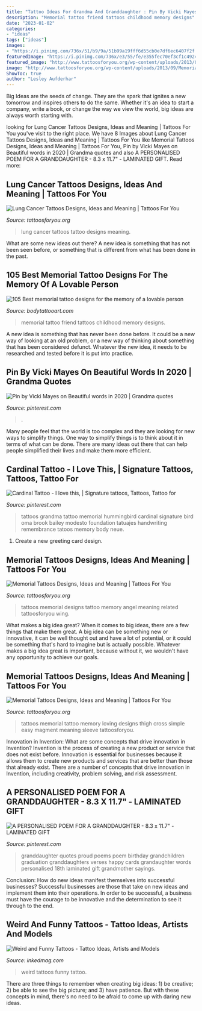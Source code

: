 ```yaml
---
title: "Tattoo Ideas For Grandma And Granddaughter : Pin By Vicki Mayes On Beautiful Words In 2020"
description: "Memorial tattoo friend tattoos childhood memory designs"
date: "2023-01-02"
categories:
- "ideas"
tags: ["ideas"]
images:
- "https://i.pinimg.com/736x/51/b9/9a/51b99a19fff6d55cb0e7df6ec6407f2f.jpg"
featuredImage: "https://i.pinimg.com/736x/e3/55/fe/e355fec70ef3cf1c492426cb2799cabe.jpg"
featured_image: "http://www.tattoosforyou.org/wp-content/uploads/2013/09/Memorial-Tattoos-Designs.jpg"
image: "http://www.tattoosforyou.org/wp-content/uploads/2013/09/Memorial-Tattoos-Designs.jpg"
ShowToc: true
author: "Lesley Aufderhar"
---
```



Big Ideas are the seeds of change. They are the spark that ignites a new tomorrow and inspires others to do the same. Whether it's an idea to start a company, write a book, or change the way we view the world, big ideas are always worth starting with.

	

		
looking for Lung Cancer Tattoos Designs, Ideas and Meaning | Tattoos For You you've visit to the right place. We have 8 Images about Lung Cancer Tattoos Designs, Ideas and Meaning | Tattoos For You like Memorial Tattoos Designs, Ideas and Meaning | Tattoos For You, Pin by Vicki Mayes on Beautiful words in 2020 | Grandma quotes and also A PERSONALISED POEM FOR A GRANDDAUGHTER - 8.3 x 11.7&quot; - LAMINATED GIFT. Read more:
		
    
## Lung Cancer Tattoos Designs, Ideas And Meaning | Tattoos For You

<img loading=lazy src="https://www.tattoosforyou.org/wp-content/uploads/2017/07/Lung-Cancer-Tattoo.jpg" onerror="this.onerror=null;this.src='https://tse4.mm.bing.net/th?id=OIP.-jPy9mUJXoYCJbMZYCiwCgHaJ3&amp;pid=15.1';" alt="Lung Cancer Tattoos Designs, Ideas and Meaning | Tattoos For You">

_Source: tattoosforyou.org_

>lung cancer tattoos tattoo designs meaning. 

	

What are some new ideas out there?
A new idea is something that has not been seen before, or something that is different from what has been done in the past.

    
## 105 Best Memorial Tattoo Designs For The Memory Of A Lovable Person

<img loading=lazy src="https://www.bodytattooart.com/wp-content/uploads/2019/09/memorial-tattoo-design-028.jpg" onerror="this.onerror=null;this.src='https://tse3.mm.bing.net/th?id=OIP.lMKH3ylMtOqn8i5hMnCVcwHaJ4&amp;pid=15.1';" alt="105 Best memorial tattoo designs for the memory of a lovable person">

_Source: bodytattooart.com_

>memorial tattoo friend tattoos childhood memory designs. 

	

A new idea is something that has never been done before. It could be a new way of looking at an old problem, or a new way of thinking about something that has been considered defunct. Whatever the new idea, it needs to be researched and tested before it is put into practice.

    
## Pin By Vicki Mayes On Beautiful Words In 2020 | Grandma Quotes

<img loading=lazy src="https://i.pinimg.com/736x/b5/e4/73/b5e4731366255d1063b3f7f076620843.jpg" onerror="this.onerror=null;this.src='https://tse4.mm.bing.net/th?id=OIP.7sGHzga2rN3gxp4ktjxeKwHaJ4&amp;pid=15.1';" alt="Pin by Vicki Mayes on Beautiful words in 2020 | Grandma quotes">

_Source: pinterest.com_

>. 

	

Many people feel that the world is too complex and they are looking for new ways to simplify things. One way to simplify things is to think about it in terms of what can be done. There are many ideas out there that can help people simplified their lives and make them more efficient.

    
## Cardinal Tattoo - I Love This, | Signature Tattoos, Tattoos, Tattoo For

<img loading=lazy src="https://i.pinimg.com/736x/51/b9/9a/51b99a19fff6d55cb0e7df6ec6407f2f.jpg" onerror="this.onerror=null;this.src='https://tse4.mm.bing.net/th?id=OIP.ANULWRLHlvE0eq6dE4lUuwAAAA&amp;pid=15.1';" alt="Cardinal Tattoo - I love this, | Signature tattoos, Tattoos, Tattoo for">

_Source: pinterest.com_

>tattoos grandma tattoo memorial hummingbird cardinal signature bird oma brook bailey modesto foundation tatuajes handwriting remembrance tatoos memory body neue. 

	

1. Create a new greeting card design.

    
## Memorial Tattoos Designs, Ideas And Meaning | Tattoos For You

<img loading=lazy src="http://www.tattoosforyou.org/wp-content/uploads/2013/09/Memorial-Tattoos-Designs.jpg" onerror="this.onerror=null;this.src='https://tse2.mm.bing.net/th?id=OIP.0sOhd050vuguWGmda7L3UwHaJ4&amp;pid=15.1';" alt="Memorial Tattoos Designs, Ideas and Meaning | Tattoos For You">

_Source: tattoosforyou.org_

>tattoos memorial designs tattoo memory angel meaning related tattoosforyou wing. 

	

What makes a big idea great?
When it comes to big ideas, there are a few things that make them great. A big idea can be something new or innovative, it can be well thought out and have a lot of potential, or it could be something that's hard to imagine but is actually possible. Whatever makes a big idea great is important, because without it, we wouldn't have any opportunity to achieve our goals.

    
## Memorial Tattoos Designs, Ideas And Meaning | Tattoos For You

<img loading=lazy src="http://www.tattoosforyou.org/wp-content/uploads/2013/09/Loving-Memory-Tattoos.jpg" onerror="this.onerror=null;this.src='https://tse3.mm.bing.net/th?id=OIP.sDyZq0Dw7mqZggvkAurGLQHaMZ&amp;pid=15.1';" alt="Memorial Tattoos Designs, Ideas and Meaning | Tattoos For You">

_Source: tattoosforyou.org_

>tattoos memorial tattoo memory loving designs thigh cross simple easy magment meaning sleeve tattoosforyou. 

	

Innovation in Invention: What are some concepts that drive innovation in Invention?
Invention is the process of creating a new product or service that does not exist before. Innovation is essential for businesses because it allows them to create new products and services that are better than those that already exist. There are a number of concepts that drive innovation in Invention, including creativity, problem solving, and risk assessment.

    
## A PERSONALISED POEM FOR A GRANDDAUGHTER - 8.3 X 11.7&quot; - LAMINATED GIFT

<img loading=lazy src="https://i.pinimg.com/736x/e3/55/fe/e355fec70ef3cf1c492426cb2799cabe.jpg" onerror="this.onerror=null;this.src='https://tse4.mm.bing.net/th?id=OIP.8Pj0A7p4SflDWmN19zg1SgAAAA&amp;pid=15.1';" alt="A PERSONALISED POEM FOR A GRANDDAUGHTER - 8.3 x 11.7&quot; - LAMINATED GIFT">

_Source: pinterest.com_

>granddaughter quotes proud poems poem birthday grandchildren graduation granddaughters verses happy cards grandaughter words personalised 18th laminated gift grandmother sayings. 

	

Conclusion: How do new ideas manifest themselves into successful businesses?
Successful businesses are those that take on new ideas and implement them into their operations. In order to be successful, a business must have the courage to be innovative and the determination to see it through to the end.

    
## Weird And Funny Tattoos - Tattoo Ideas, Artists And Models

<img loading=lazy src="https://www.inkedmag.com/.image/t_share/MTU5MDMyNDQ5NDMwNDY0MTQ5/two-weird-and-funny-tattoos.png" onerror="this.onerror=null;this.src='https://tse4.mm.bing.net/th?id=OIP.zLCvV7tcvEnnWA7Ry7MPqwHaEL&amp;pid=15.1';" alt="Weird and Funny Tattoos - Tattoo Ideas, Artists and Models">

_Source: inkedmag.com_

>weird tattoos funny tattoo. 

	

There are three things to remember when creating big ideas: 1) be creative; 2) be able to see the big picture; and 3) have patience. But with these concepts in mind, there's no need to be afraid to come up with daring new ideas.

